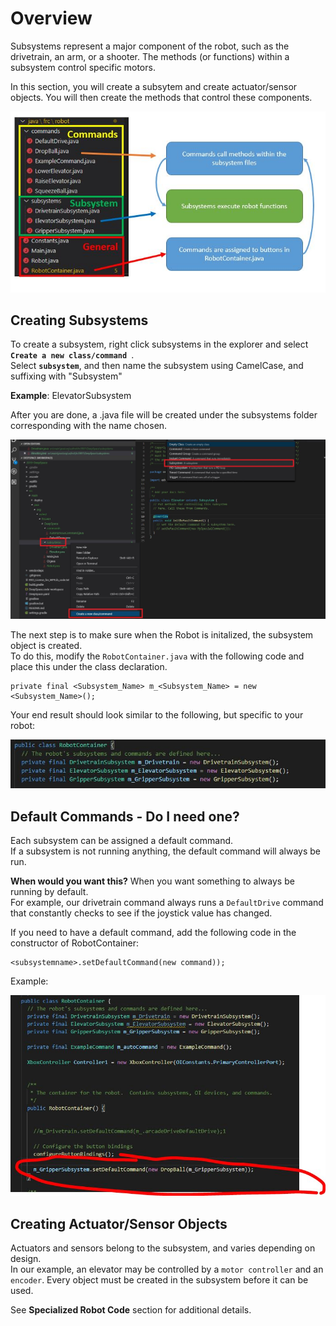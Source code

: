 # Overview
Subsystems represent a major component of the robot, such as the drivetrain, an arm, or a shooter.
The methods (or functions) within a subsystem control specific motors. 

In this section, you will create a subsytem and create actuator/sensor objects.
You will then create the methods that control these components.


![](img/FlowSubsystem.JPG)

## Creating Subsystems
To create a subsystem, right click subsystems in the explorer and select **`Create a new class/command `**.     
Select  **`subsystem`**, and then name the subsystem using CamelCase, and suffixing with "Subsystem"  
 
**Example**: ElevatorSubsystem

After you are done, a .java file will be created under the subsystems folder corresponding with the name chosen.


![](img/CreateSubsystem.JPG)

The next step is to make sure when the Robot is initalized, the subsystem object is created.    
To do this, modify the `RobotContainer.java` with the following code and place this under the class declaration.

```
private final <Subsystem_Name> m_<Subsystem_Name> = new <Subsystem_Name>();
```

Your end result should look similar to the following, but specific to your robot:

![](img/CreateSubsystemObject.JPG)


## Default Commands - Do I need one?

Each subsystem can be assigned a default command.      
If a subsystem is not running anything, the default command will always be run.

**When would you want this?**
When you want something to always be running by default.     
For example, our drivetrain command always runs a `DefaultDrive` command that constantly checks to see if the joystick value has changed.

If you need to have a default command, add the following code in the constructor of RobotContainer:

```
<subsystemname>.setDefaultCommand(new command));
```


Example:

![](img/defaultcommand.JPG)

## Creating Actuator/Sensor Objects

Actuators and sensors belong to the subsystem, and varies depending on design.     
In our example, an elevator may be controlled by a `motor controller` and an `encoder`.
Every object must be created in the subsystem before it can be used.
   
See **Specialized Robot Code** section for additional details.



